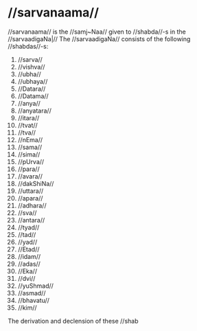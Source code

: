 # //sarvanaama//

//sarvanaama// is the //samj~Naa// given to //shabda//-s in the //sarvaadigaNa|// The //sarvaadigaNa// consists of the following //shabdas//-s:

1. //sarva//
2. //vishva//
3. //ubha//
4. //ubhaya//
5. //Datara//
6. //Datama//
7. //anya//
8. //anyatara//
9. //itara//
10. //tvat//
11. //tva//
12. //nEma//
13. //sama//
14. //sima//
15. //pUrva//
16. //para//
17. //avara//
18. //dakShiNa//
19. //uttara//
20. //apara//
21. //adhara//
22. //sva//
23. //antara//
24. //tyad//
25. //tad//
26. //yad//
27. //Etad//
28. //idam//
29. //adas//
30. //Eka//
31. //dvi//
32. //yuShmad//
33. //asmad//
34. //bhavatu//
35. //kim//

The derivation and declension of these //shab
<!--stackedit_data:
eyJoaXN0b3J5IjpbMjY2ODQzNTM4LDEzMjExMjgyNyw1MjU5Mz
M0ODUsMTI4MjEzODk2MSwxMzc3OTU1ODU3LC0xNDg1NTA2Njkx
LDg5NDIyMzQxNSw5MDM4MzY5MDQsLTE2Nzk3MjQ4NDBdfQ==
-->